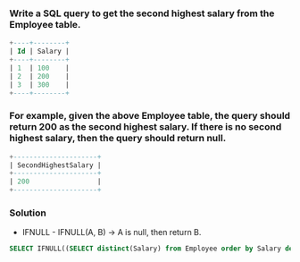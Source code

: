 ### Write a SQL query to get the second highest salary from the Employee table.

```sql
+----+--------+
| Id | Salary |
+----+--------+
| 1  | 100    |
| 2  | 200    |
| 3  | 300    |
+----+--------+
```

### For example, given the above Employee table, the query should return 200 as the second highest salary. If there is no second highest salary, then the query should return null.
```sql
+---------------------+
| SecondHighestSalary |
+---------------------+
| 200                 |
+---------------------+
```
### Solution
- IFNULL - IFNULL(A, B) -> A is null, then return B.
```sql
SELECT IFNULL((SELECT distinct(Salary) from Employee order by Salary desc limit 1 offset 1), null) SecondHighestSalary;
```